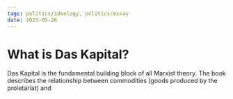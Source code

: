 ```yaml
---
tags: politics/ideology, politics/essay
date: 2023-05-26
---
```


# What is Das Kapital?

Das Kapital is the fundamental building block of all Marxist theory. The book describes the relationship between commodities (goods produced by the proletariat) and

